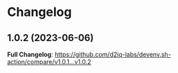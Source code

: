 # Changelog

## 1.0.2 (2023-06-06)

<!-- Release notes generated using configuration in .github/release.yaml at main -->



**Full Changelog**: https://github.com/d2iq-labs/devenv.sh-action/compare/v1.0.1...v1.0.2
